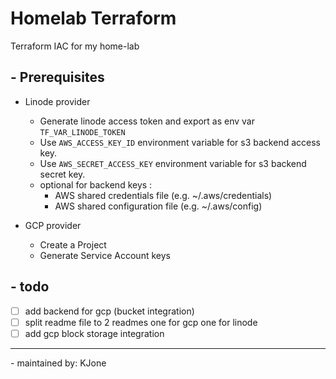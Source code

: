 # Homelab Terraform

Terraform IAC for my home-lab

## - **Prerequisites**

- Linode provider
  - Generate linode access token and export as env var `TF_VAR_LINODE_TOKEN`
  - Use `AWS_ACCESS_KEY_ID` environment variable for s3 backend access key.
  - Use `AWS_SECRET_ACCESS_KEY` environment variable for s3 backend secret key.
  - optional for backend keys :
    - AWS shared credentials file (e.g. ~/.aws/credentials)
    - AWS shared configuration file (e.g. ~/.aws/config)

- GCP provider
  - Create a Project
  - Generate Service Account keys

## - **todo**

- [ ] add backend for gcp (bucket integration)
- [ ] split readme file to 2 readmes one for gcp one for linode
- [ ] add gcp block storage integration

---
 \- maintained by: KJone
